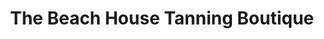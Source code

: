---
title: "The Beach House Tanning Boutique"
url: /elizabethtown/the-beach-house-tanning-boutique/
shop: beauty
---